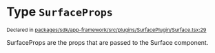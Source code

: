 # Type `SurfaceProps`
<sub>Declared in [packages/sdk/app-framework/src/plugins/SurfacePlugin/Surface.tsx:29](https://github.com/dxos/dxos/blob/29a91026f/packages/sdk/app-framework/src/plugins/SurfacePlugin/Surface.tsx#L29)</sub>


SurfaceProps are the props that are passed to the Surface component.



